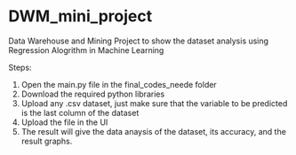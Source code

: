 # DWM_mini_project
 Data Warehouse and Mining Project to show the dataset analysis using Regression Alogrithm in Machine Learning


Steps:
1. Open the main.py file in the final_codes_neede  folder
2. Download the required python libraries
3. Upload any .csv dataset, just make sure that the variable to be predicted is the last column of the dataset
4. Upload the file in the UI
5. The result will give the data anaysis of the dataset, its accuracy, and the result graphs.

  

